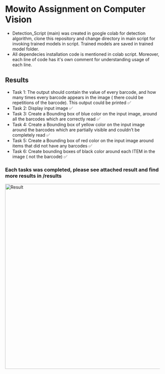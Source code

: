 # Mowito Assignment on Computer Vision    

- Detection_Script (main) was created in google colab for detection algorithm, clone this repository and change directory in main script for invoking trained models in script. Trained models are saved in trained model folder.    
- All dependecies installation code is mentioned in colab script. Moreover, each line of code has it's own comment for understanding usage of each line.    

## Results
- Task 1: The output should contain the value of every barcode, and how many times every barcode appears in the image ( there could be repetitions of the barcode). This output could be printed ✅
- Task 2: Display input image ✅
- Task 3: Create a Bounding box of blue color on the input image, around all the barcodes which are correctly read ✅
- Task 4: Create a Bounding box of yellow color on the input image  around the barcodes which are partially visible and couldn’t be completely read ✅
- Task 5: Create a Bounding box of red color on the input image around items that did not have any barcodes ✅
- Task 6: Create bounding boxes of black color around each ITEM in the image ( not the barcode) ✅

### Each tasks was completed, please see attached result and find more results in /results 
<img src="https://github.com/devsonni/Mowito-Assignment/blob/main/Results/2.png" alt="Result" style="height: 600px; width:600px;"/>
